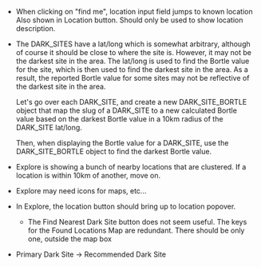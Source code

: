 - When clicking on "find me", location input field jumps to known location Also
  shown in Location button. Should only be used to show location description.

- The DARK_SITES have a lat/long which is somewhat arbitrary, although of course
  it should be close to where the site is. However, it may not be the darkest
  site in the area. The lat/long is used to find the Bortle value for the site,
  which is then used to find the darkest site in the area. As a result, the
  reported Bortle value for some sites may not be reflective of the darkest site
  in the area.

  Let's go over each DARK_SITE, and create a new DARK_SITE_BORTLE object that
  map the slug of a DARK_SITE to a new calculated Bortle value based on the
  darkest Bortle value in a 10km radius of the DARK_SITE lat/long.

  Then, when displaying the Bortle value for a DARK_SITE, use the
  DARK_SITE_BORTLE object to find the darkest Bortle value.

- Explore is showing a bunch of nearby locations that are clustered. If a
  location is within 10km of another, move on.

- Explore may need icons for maps, etc...

- In Explore, the location button should bring up to location popover.

  - The Find Nearest Dark Site button does not seem useful. The keys for the
    Found Locations Map are redundant. There should be only one, outside the map
    box

- Primary Dark Site -> Recommended Dark Site
